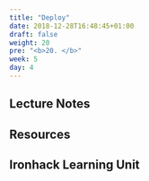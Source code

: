 ```yaml
---
title: "Deploy"
date: 2018-12-28T16:48:45+01:00
draft: false
weight: 20
pre: "<b>20. </b>"
week: 5 
day: 4
---
```


## Lecture Notes

## Resources

## Ironhack Learning Unit
